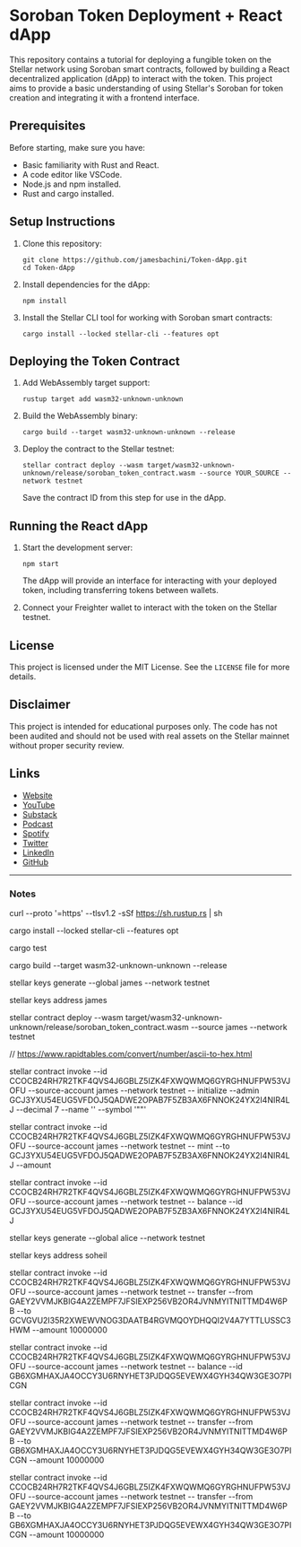 # Soroban Token Deployment + React dApp

This repository contains a tutorial for deploying a fungible token on the Stellar network using Soroban smart contracts, followed by building a React decentralized application (dApp) to interact with the token. This project aims to provide a basic understanding of using Stellar's Soroban for token creation and integrating it with a frontend interface.

## Prerequisites

Before starting, make sure you have:

- Basic familiarity with Rust and React.
- A code editor like VSCode.
- Node.js and npm installed.
- Rust and cargo installed.

## Setup Instructions

1. Clone this repository:
   ```
   git clone https://github.com/jamesbachini/Token-dApp.git
   cd Token-dApp
   ```

2. Install dependencies for the dApp:
   ```
   npm install
   ```

3. Install the Stellar CLI tool for working with Soroban smart contracts:
   ```
   cargo install --locked stellar-cli --features opt
   ```

## Deploying the Token Contract

1. Add WebAssembly target support:
   ```
   rustup target add wasm32-unknown-unknown
   ```

2. Build the WebAssembly binary:
   ```
   cargo build --target wasm32-unknown-unknown --release
   ```

3. Deploy the contract to the Stellar testnet:
   ```
   stellar contract deploy --wasm target/wasm32-unknown-unknown/release/soroban_token_contract.wasm --source YOUR_SOURCE --network testnet
   ```
   Save the contract ID from this step for use in the dApp.

## Running the React dApp

1. Start the development server:
   ```
   npm start
   ```
   The dApp will provide an interface for interacting with your deployed token, including transferring tokens between wallets.

2. Connect your Freighter wallet to interact with the token on the Stellar testnet.

## License

This project is licensed under the MIT License. See the `LICENSE` file for more details.

## Disclaimer

This project is intended for educational purposes only. The code has not been audited and should not be used with real assets on the Stellar mainnet without proper security review.

## Links

- [Website](https://jamesbachini.com)
- [YouTube](https://www.youtube.com/c/JamesBachini?sub_confirmation=1)
- [Substack](https://bachini.substack.com)
- [Podcast](https://podcasters.spotify.com/pod/show/jamesbachini)
- [Spotify](https://open.spotify.com/show/2N0D9nvdxoe9rY3jxE4nOZ)
- [Twitter](https://twitter.com/james_bachini)
- [LinkedIn](https://www.linkedin.com/in/james-bachini/)
- [GitHub](https://github.com/jamesbachini)



----------------------
### Notes

curl --proto '=https' --tlsv1.2 -sSf https://sh.rustup.rs | sh


cargo install --locked stellar-cli --features opt

cargo test

cargo build --target wasm32-unknown-unknown --release

stellar keys generate --global james --network testnet

stellar keys address james

stellar contract deploy --wasm target/wasm32-unknown-unknown/release/soroban_token_contract.wasm --source james --network testnet

// https://www.rapidtables.com/convert/number/ascii-to-hex.html

stellar contract invoke --id CCOCB24RH7R2TKF4QVS4J6GBLZ5IZK4FXWQWMQ6GYRGHNUFPW53VJOFU --source-account james --network testnet -- initialize --admin GCJ3YXU54EUG5VFDOJ5QADWE2OPAB7F5ZB3AX6FNNOK24YX2I4NIR4LJ --decimal 7 --name '' --symbol '""'

stellar contract invoke --id CCOCB24RH7R2TKF4QVS4J6GBLZ5IZK4FXWQWMQ6GYRGHNUFPW53VJOFU --source-account james --network testnet -- mint --to GCJ3YXU54EUG5VFDOJ5QADWE2OPAB7F5ZB3AX6FNNOK24YX2I4NIR4LJ --amount

stellar contract invoke --id CCOCB24RH7R2TKF4QVS4J6GBLZ5IZK4FXWQWMQ6GYRGHNUFPW53VJOFU --source-account james --network testnet -- balance --id GCJ3YXU54EUG5VFDOJ5QADWE2OPAB7F5ZB3AX6FNNOK24YX2I4NIR4LJ

stellar keys generate --global alice --network testnet

stellar keys address soheil

stellar contract invoke --id CCOCB24RH7R2TKF4QVS4J6GBLZ5IZK4FXWQWMQ6GYRGHNUFPW53VJOFU --source-account james --network testnet -- transfer --from GAEY2VVMJKBIG4A2ZEMPF7JFSIEXP256VB2OR4JVNMYITNITTMD4W6PB --to GCVGVU2I35R2XWEWVNOG3DAATB4RGVMQOYDHQQI2V4A7YTTLUSSC3HWM --amount 10000000

stellar contract invoke --id CCOCB24RH7R2TKF4QVS4J6GBLZ5IZK4FXWQWMQ6GYRGHNUFPW53VJOFU --source-account james --network testnet -- balance --id GB6XGMHAXJA4OCCY3U6RNYHET3PJDQG5EVEWX4GYH34QW3GE3O7PICGN

stellar contract invoke --id CCOCB24RH7R2TKF4QVS4J6GBLZ5IZK4FXWQWMQ6GYRGHNUFPW53VJOFU --source-account james --network testnet -- transfer --from GAEY2VVMJKBIG4A2ZEMPF7JFSIEXP256VB2OR4JVNMYITNITTMD4W6PB --to GB6XGMHAXJA4OCCY3U6RNYHET3PJDQG5EVEWX4GYH34QW3GE3O7PICGN --amount 10000000






stellar contract invoke --id CCOCB24RH7R2TKF4QVS4J6GBLZ5IZK4FXWQWMQ6GYRGHNUFPW53VJOFU --source-account james --network testnet -- transfer --from GAEY2VVMJKBIG4A2ZEMPF7JFSIEXP256VB2OR4JVNMYITNITTMD4W6PB --to GB6XGMHAXJA4OCCY3U6RNYHET3PJDQG5EVEWX4GYH34QW3GE3O7PICGN --amount 10000000










